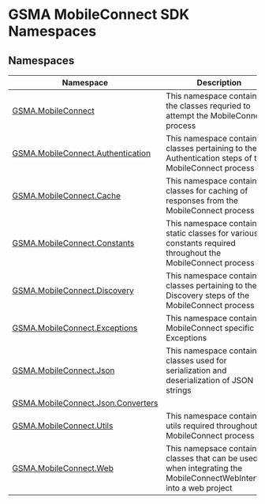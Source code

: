 GSMA MobileConnect SDK Namespaces
=================================


Namespaces
----------

Namespace                               | Description                                                                                                        
--------------------------------------- | ------------------------------------------------------------------------------------------------------------------ 
[GSMA.MobileConnect][1]                 | This namespace contains the classes requried to attempt the MobileConnect process                                  
[GSMA.MobileConnect.Authentication][2]  | This namespace contains classes pertaining to the Authentication steps of the MobileConnect process                
[GSMA.MobileConnect.Cache][3]           | This namespace contains classes for caching of responses from the MobileConnect process                            
[GSMA.MobileConnect.Constants][4]       | This namespace contains static classes for various constants required throughout the MobileConnect process         
[GSMA.MobileConnect.Discovery][5]       | This namespace contains classes pertaining to the Discovery steps of the MobileConnect process                     
[GSMA.MobileConnect.Exceptions][6]      | This namespace contains MobileConnect specific Exceptions                                                          
[GSMA.MobileConnect.Json][7]            | This namespace contains classes used for serialization and deserialization of JSON strings                         
[GSMA.MobileConnect.Json.Converters][8] |                                                                                                                    
[GSMA.MobileConnect.Utils][9]           | This namespace contains utils required throughout the MobileConnect process                                        
[GSMA.MobileConnect.Web][10]            | This namepsace contains classes that can be used when integrating the MobileConnectWebInterface into a web project 

[1]: GSMA.MobileConnect/README.md
[2]: GSMA.MobileConnect.Authentication/README.md
[3]: GSMA.MobileConnect.Cache/README.md
[4]: GSMA.MobileConnect.Constants/README.md
[5]: GSMA.MobileConnect.Discovery/README.md
[6]: GSMA.MobileConnect.Exceptions/README.md
[7]: GSMA.MobileConnect.Json/README.md
[8]: GSMA.MobileConnect.Json.Converters/README.md
[9]: GSMA.MobileConnect.Utils/README.md
[10]: GSMA.MobileConnect.Web/README.md
[11]: _icons/Help.png